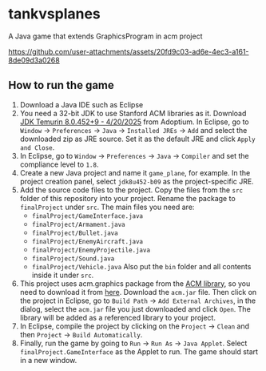 # tankvsplanes
A Java game that extends GraphicsProgram in acm project

https://github.com/user-attachments/assets/20fd9c03-ad6e-4ec3-a161-8de09d3a0268


## How to run the game
1. Download a Java IDE such as Eclipse
2. You need a 32-bit JDK to use Stanford ACM libraries as it. Download [JDK Temurin 8.0.452+9 - 4/20/2025](https://adoptium.net/temurin/releases/?os=any&arch=any&version=8) from Adoptium. In Eclipse, go to `Window` -> `Preferences` -> `Java` -> `Installed JREs` -> `Add` and select the downloaded zip as JRE source. Set it as the default JRE and click `Apply and Close`.
3. In Eclipse, go to `Window` -> `Preferences` -> `Java` -> `Compiler` and set the compliance level to `1.8`.
4. Create a new Java project and name it `game_plane`, for example. In the project creation panel, select `jdk8u452-b09` as the project-specific JRE.
5. Add the source code files to the project. Copy the files from the `src` folder of this repository into your project. Rename the package to `finalProject` under `src`. The main files you need are:
   - `finalProject/GameInterface.java`
   - `finalProject/Armament.java`
   - `finalProject/Bullet.java`
   - `finalProject/EnemyAircraft.java`
   - `finalProject/EnemyProjectile.java`
   - `finalProject/Sound.java`
   - `finalProject/Vehicle.java`
   Also put the `bin` folder and all contents inside it under `src`.
6. This project uses acm.graphics package from the [ACM library](https://cs.stanford.edu/people/eroberts/jtf/javadoc/student/), so you need to download it from [here](https://cs.stanford.edu/people/eroberts/jtf/). Download the `acm.jar` file. Then click on the project in Eclipse, go to `Build Path` -> `Add External Archives`, in the dialog, select the `acm.jar` file you just downloaded and click `Open`. The library will be added as a referenced library to your project.
7. In Eclipse, compile the project by clicking on the `Project` -> `Clean` and then `Project` -> `Build Automatically`.
8. Finally, run the game by going to `Run` -> `Run As` -> `Java Applet`. Select `finalProject.GameInterface` as the Applet to run. The game should start in a new window.